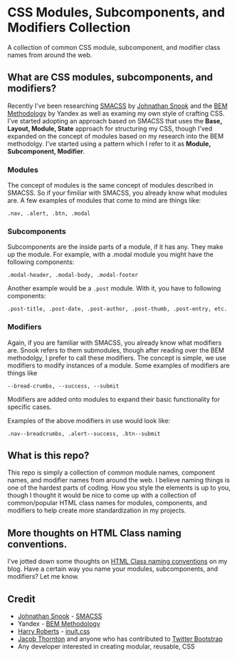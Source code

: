 CSS Modules, Subcomponents, and Modifiers Collection
====================================================

A collection of common CSS module, subcomponent, and modifier class names from around the web.

## What are CSS modules, subcomponents, and modifiers?

Recently I've been researching [SMACSS](http://smacss.com) by [Johnathan Snook](https://twitter.com/snookca)  and the [BEM Methodology](http://bem.info/) by Yandex as well as examing my own 
style of crafting CSS. I've started adopting an approach based on SMACSS that uses the **Base, Layout, Module, State** 
approach for structuring my CSS, though I'ved expanded on the concept of modules based on my research
into the BEM methodolgy. I've started using a pattern which I refer to it as **Module, Subcomponent, Modifier**.

### Modules

The concept of modules is the same concept of modules described in SMACSS. So if your fimiliar with SMACSS, you already know what modules are.
A few examples of modules that come to mind are things like:

`.nav, .alert, .btn, .modal`

### Subcomponents

Subcomponents are the inside parts of a module, if it has any. They make up the module. For example, with a .modal module you might have the following components:

`.modal-header, .modal-body, .modal-footer`

Another example would be a `.post` module. With it, you have to following components:

`.post-title, .post-date, .post-author, .post-thumb, .post-entry, etc.`

### Modifiers

Again, if you are familiar with SMACSS, you already know what modifiers are. Snook refers to them submodules, though after reading over the BEM methodolgy, I prefer to call these modifiers.
The concept is simple, we use modifiers to modify instances of a module. Some examples of modifiers are things like

`--bread-crumbs, --success, --submit`

Modifiers are added onto modules to expand their basic functionality for specific cases.

Examples of the above modifiers in use would look like:

`.nav--breadcrumbs, .alert--success, .btn--submit`

## What is this repo?
This repo is simply a collection of common module names, component names, and modifier names from around the web. I believe naming things is one of the hardest parts of coding. How you style the elements is up to you, though I thought it would be nice to come up with a collection of common/popular HTML class names for modules, components, and modifiers to help create more standardization in my projects.

## More thoughts on HTML Class naming conventions.
I've jotted down some thoughts on [HTML Class naming conventions](http://www.brettjankord.com/2013/03/06/more-thoughts-on-html-class-naming-conventions/) on my blog. Have a certain way you name your modules, subcomponents, and modifiers? Let me know.

## Credit

- [Johnathan Snook](https://twitter.com/snookca) - [SMACSS](http://smacss.com)
- Yandex - [BEM Methodology](http://bem.info/)
- [Harry Roberts](https://twitter.com/csswizardry) - [inuit.css](http://inuitcss.com/)
- [Jacob Thornton](https://twitter.com/fat) and anyone who has contributed to [Twitter Bootstrap](http://twitter.github.com/bootstrap/)
- Any developer interested in creating modular, reusable, CSS
